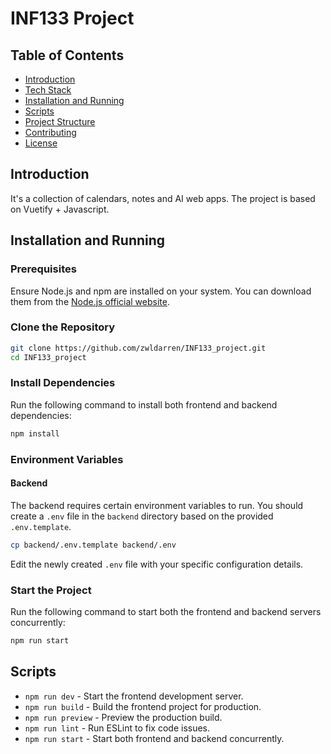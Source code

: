 # INF133 Project

## Table of Contents

- [Introduction](#introduction)
- [Tech Stack](#tech-stack)
- [Installation and Running](#installation-and-running)
- [Scripts](#scripts)
- [Project Structure](#project-structure)
- [Contributing](#contributing)
- [License](#license)

## Introduction

It's a collection of calendars, notes and AI web apps. The project is based on Vuetify + Javascript. 


## Installation and Running

### Prerequisites

Ensure Node.js and npm are installed on your system. You can download them from the [Node.js official website](https://nodejs.org/).

### Clone the Repository

```bash
git clone https://github.com/zwldarren/INF133_project.git
cd INF133_project
```

### Install Dependencies

Run the following command to install both frontend and backend dependencies:

```bash
npm install
```

### Environment Variables

#### Backend

The backend requires certain environment variables to run. You should create a `.env` file in the `backend` directory based on the provided `.env.template`.

```bash
cp backend/.env.template backend/.env
```

Edit the newly created `.env` file with your specific configuration details.

### Start the Project

Run the following command to start both the frontend and backend servers concurrently:

```bash
npm run start
```

## Scripts

- `npm run dev` - Start the frontend development server.
- `npm run build` - Build the frontend project for production.
- `npm run preview` - Preview the production build.
- `npm run lint` - Run ESLint to fix code issues.
- `npm run start` - Start both frontend and backend concurrently.

